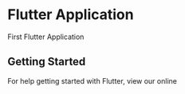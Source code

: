 # Flutter Application
First Flutter Application

## Getting Started

For help getting started with Flutter, view our online
